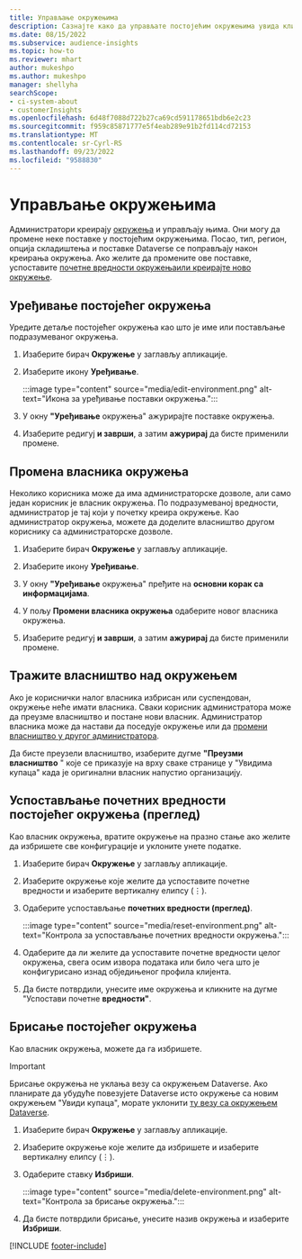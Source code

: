 ```yaml
---
title: Управљање окружењима
description: Сазнајте како да управљате постојећим окружењима увида клијената као администратор.
ms.date: 08/15/2022
ms.subservice: audience-insights
ms.topic: how-to
ms.reviewer: mhart
author: mukeshpo
ms.author: mukeshpo
manager: shellyha
searchScope:
- ci-system-about
- customerInsights
ms.openlocfilehash: 6d48f7088d722b27ca69cd591178651bdb6e2c23
ms.sourcegitcommit: f959c85871777e5f4eab289e91b2fd114cd72153
ms.translationtype: MT
ms.contentlocale: sr-Cyrl-RS
ms.lasthandoff: 09/23/2022
ms.locfileid: "9588830"
---
```

# <a name="manage-environments"></a>Управљање окружењима

Администратори креирају [окружења](create-environment.md) и управљају њима. Они могу да промене неке поставке у постојећим окружењима. Посао, тип, регион, опција складиштења и поставке Dataverse се поправљају након креирања окружења. Ако желите да промените ове поставке, успоставите [почетне вредности окружења](#reset-an-existing-environment-preview)[или креирајте ново окружење](create-environment.md).

## <a name="edit-an-existing-environment"></a>Уређивање постојећег окружења

Уредите детаље постојећег окружења као што је име или постављање подразумеваног окружења.

1. Изаберите бирач **Окружење** у заглављу апликације.

1. Изаберите икону **Уређивање**.

   :::image type="content" source="media/edit-environment.png" alt-text="Икона за уређивање поставки окружења.":::

1. У окну **"Уређивање** окружења" ажурирајте поставке окружења.

1. Изаберите редигуј **и заврши**, а затим **ажурирај** да бисте применили промене.

## <a name="change-the-owner-of-an-environment"></a>Промена власника окружења

Неколико корисника може да има администраторске дозволе, али само један корисник је власник окружења. По подразумеваној вредности, администратор је тај који у почетку креира окружење. Као администратор окружења, можете да доделите власништво другом кориснику са администраторске дозволе.

1. Изаберите бирач **Окружење** у заглављу апликације.

1. Изаберите икону **Уређивање**.

1. У окну **"Уређивање** окружења" пређите на **основни корак са информацијама**.

1. У пољу **Промени власника окружења** одаберите новог власника окружења.  

1. Изаберите редигуј **и заврши**, а затим **ажурирај** да бисте применили промене.

## <a name="claim-ownership-of-an-environment"></a>Тражите власништво над окружењем

Ако је кориснички налог власника избрисан или суспендован, окружење неће имати власника. Сваки корисник администратора може да преузме власништво и постане нови власник. Администратор власника може да настави да поседује окружење или да [промени власништво у другог администратора](#change-the-owner-of-an-environment).

Да бисте преузели власништво, изаберите дугме **"Преузми власништво** " које се приказује на врху сваке странице у "Увидима купаца" када је оригинални власник напустио организацију.

## <a name="reset-an-existing-environment-preview"></a>Успостављање почетних вредности постојећег окружења (преглед)

Као власник окружења, вратите окружење на празно стање ако желите да избришете све конфигурације и уклоните унете податке.

1. Изаберите бирач **Окружење** у заглављу апликације.

1. Изаберите окружење које желите да успоставите почетне вредности и изаберите вертикалну елипсу (&vellip;).

1. Одаберите успостављање **почетних вредности (преглед)**.

   :::image type="content" source="media/reset-environment.png" alt-text="Контрола за успостављање почетних вредности окружења.":::

1. Одаберите да ли желите да успоставите почетне вредности целог окружења, свега осим извора података или било чега што је конфигурисано изнад обједињеног профила клијента.

1. Да бисте потврдили, унесите име окружења и кликните на дугме "Успостави почетне **вредности"**.

## <a name="delete-an-existing-environment"></a>Брисање постојећег окружења

Као власник окружења, можете да га избришете.

> [!IMPORTANT]
> Брисање окружења не уклања везу са окружењем Dataverse. Ако планирате да убудуће повезујете Dataverse исто окружење са новим окружењем "Увиди купаца", морате уклонити [ту везу са окружењем Dataverse](customer-insights-dataverse.md#remove-an-existing-connection-to-a-dataverse-environment).

1. Изаберите бирач **Окружење** у заглављу апликације.

1. Изаберите окружење које желите да избришете и изаберите вертикалну елипсу (&vellip;). 

1. Одаберите ставку **Избриши**.

   :::image type="content" source="media/delete-environment.png" alt-text="Контрола за брисање окружења.":::

1. Да бисте потврдили брисање, унесите назив окружења и изаберите **Избриши**.

[!INCLUDE [footer-include](includes/footer-banner.md)]
